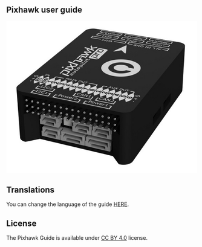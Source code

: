 ## Pixhawk user guide

![pixhawk](../images/pixhawk3D.jpg)


## Translations

You can change the language of the guide [HERE](https://pixhawk.drotek.com/).


## License

The Pixhawk Guide is available under [CC BY 4.0](https://creativecommons.org/licenses/by/4.0/) license. 



